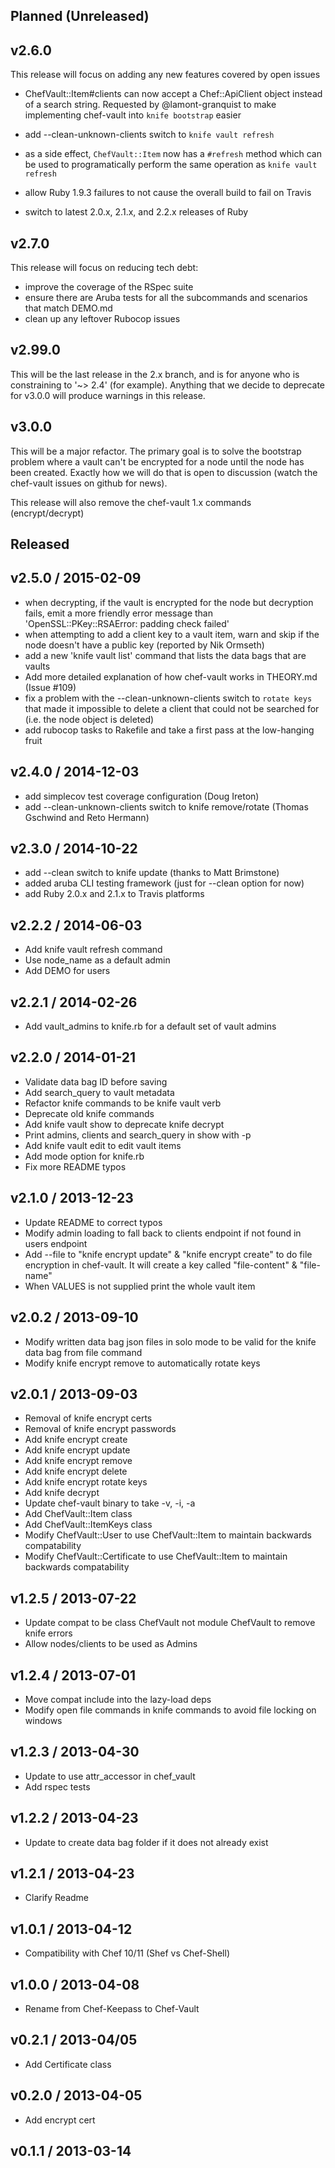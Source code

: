## Planned (Unreleased)
## v2.6.0

This release will focus on adding any new features covered by open issues
* ChefVault::Item#clients can now accept a Chef::ApiClient object instead of a search string.  Requested by @lamont-granquist to make implementing chef-vault into `knife bootstrap` easier

* add --clean-unknown-clients switch to `knife vault refresh`
* as a side effect, `ChefVault::Item` now has a `#refresh` method which can be used to programatically perform the same operation as `knife vault refresh`

* allow Ruby 1.9.3 failures to not cause the overall build to fail on Travis
* switch to latest 2.0.x, 2.1.x, and 2.2.x releases of Ruby

## v2.7.0

This release will focus on reducing tech debt:

* improve the coverage of the RSpec suite
* ensure there are Aruba tests for all the subcommands and scenarios that match DEMO.md
* clean up any leftover Rubocop issues

## v2.99.0

This will be the last release in the 2.x branch, and is for anyone who
is constraining to '~> 2.4' (for example).  Anything that we decide to
deprecate for v3.0.0 will produce warnings in this release.

## v3.0.0

This will be a major refactor.  The primary goal is to solve the bootstrap
problem where a vault can't be encrypted for a node until the node has been
created.  Exactly how we will do that is open to discussion (watch the
chef-vault issues on github for news).

This release will also remove the chef-vault 1.x commands (encrypt/decrypt)

## Released
## v2.5.0 / 2015-02-09
* when decrypting, if the vault is encrypted for the node but decryption fails, emit a more friendly error message than 'OpenSSL::PKey::RSAError: padding check failed'
* when attempting to add a client key to a vault item, warn and skip if the node doesn't have a public key (reported by Nik Ormseth)
* add a new 'knife vault list' command that lists the data bags that are vaults
* Add more detailed explanation of how chef-vault works in THEORY.md (Issue #109)
* fix a problem with the --clean-unknown-clients switch to `rotate keys` that made it impossible to delete a client that could not be searched for (i.e. the node object is deleted)
* add rubocop tasks to Rakefile and take a first pass at the low-hanging fruit

## v2.4.0 / 2014-12-03
* add simplecov test coverage configuration (Doug Ireton)
* add --clean-unknown-clients switch to knife remove/rotate (Thomas Gschwind and Reto Hermann)

## v2.3.0 / 2014-10-22
* add --clean switch to knife update (thanks to Matt Brimstone)
* added aruba CLI testing framework (just for --clean option for now)
* add Ruby 2.0.x and 2.1.x to Travis platforms

## v2.2.2 / 2014-06-03
* Add knife vault refresh command
* Use node_name as a default admin
* Add DEMO for users

## v2.2.1 / 2014-02-26
* Add vault_admins to knife.rb for a default set of vault admins

## v2.2.0 / 2014-01-21
* Validate data bag ID before saving
* Add search_query to vault metadata
* Refactor knife commands to be knife vault verb
* Deprecate old knife commands
* Add knife vault show to deprecate knife decrypt
* Print admins, clients and search_query in show with -p
* Add knife vault edit to edit vault items
* Add mode option for knife.rb
* Fix more README typos

## v2.1.0 / 2013-12-23
* Update README to correct typos
* Modify admin loading to fall back to clients endpoint if not found in users endpoint
* Add --file to "knife encrypt update" & "knife encrypt create" to do file encryption in chef-vault.  It will create a key called "file-content" & "file-name"
* When VALUES is not supplied print the whole vault item

## v2.0.2 / 2013-09-10
* Modify written data bag json files in solo mode to be valid for the knife data bag from file command
* Modify knife encrypt remove to automatically rotate keys

## v2.0.1 / 2013-09-03
* Removal of knife encrypt certs
* Removal of knife encrypt passwords
* Add knife encrypt create
* Add knife encrypt update
* Add knife encrypt remove
* Add knife encrypt delete
* Add knife encrypt rotate keys
* Add knife decrypt
* Update chef-vault binary to take -v, -i, -a
* Add ChefVault::Item class
* Add ChefVault::ItemKeys class
* Modify ChefVault::User to use ChefVault::Item to maintain backwards compatability
* Modify ChefVault::Certificate to use ChefVault::Item to maintain backwards compatability

## v1.2.5 / 2013-07-22
* Update compat to be class ChefVault not module ChefVault to remove knife errors
* Allow nodes/clients to be used as Admins

## v1.2.4 / 2013-07-01
* Move compat include into the lazy-load deps
* Modify open file commands in knife commands to avoid file locking on windows

## v1.2.3 / 2013-04-30
* Update to use attr_accessor in chef_vault
* Add rspec tests

## v1.2.2 / 2013-04-23
* Update to create data bag folder if it does not already exist

## v1.2.1 / 2013-04-23
* Clarify Readme

## v1.0.1 / 2013-04-12
* Compatibility with Chef 10/11 (Shef vs Chef-Shell)

## v1.0.0 / 2013-04-08
* Rename from Chef-Keepass to Chef-Vault

## v0.2.1 / 2013-04/05
* Add Certificate class

## v0.2.0 / 2013-04-05
* Add encrypt cert

## v0.1.1 / 2013-03-14
